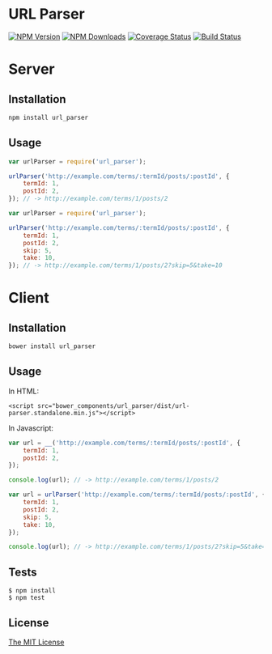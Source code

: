 URL Parser
======
[![NPM Version][npm-image]][npm-url]
[![NPM Downloads][downloads-image]][npm-url]
[![Coverage Status][coveralls-image]][coveralls-url]
[![Build Status][travis-image]][travis-url]

# Server

## Installation
```bash
npm install url_parser
```

## Usage
```javascript
var urlParser = require('url_parser');

urlParser('http://example.com/terms/:termId/posts/:postId', {
	termId: 1,
	postId: 2,
}); // -> http://example.com/terms/1/posts/2
```

```javascript
var urlParser = require('url_parser');

urlParser('http://example.com/terms/:termId/posts/:postId', {
	termId: 1,
	postId: 2,
	skip: 5,
	take: 10,
}); // -> http://example.com/terms/1/posts/2?skip=5&take=10
```

# Client

## Installation
```bash
bower install url_parser
```

## Usage
In HTML:
```
<script src="bower_components/url_parser/dist/url-parser.standalone.min.js"></script>
```

In Javascript:
```javascript
var url = __('http://example.com/terms/:termId/posts/:postId', {
	termId: 1,
	postId: 2,
});

console.log(url); // -> http://example.com/terms/1/posts/2
```

```javascript
var url = urlParser('http://example.com/terms/:termId/posts/:postId', {
	termId: 1,
	postId: 2,
	skip: 5,
	take: 10,
});

console.log(url); // -> http://example.com/terms/1/posts/2?skip=5&take=10
```

## Tests
	$ npm install
	$ npm test

## License
[The MIT License](http://opensource.org/licenses/MIT)

[npm-image]: https://img.shields.io/npm/v/url_parser.svg?style=flat
[npm-url]: https://www.npmjs.org/package/url_parser
[downloads-image]: https://img.shields.io/npm/dm/url_parser.svg?style=flat
[coveralls-image]: https://coveralls.io/repos/github/vuongtaquoc/url-parser/badge.svg?branch=master
[coveralls-url]: https://coveralls.io/github/vuongtaquoc/url-parser?branch=master
[travis-image]: https://travis-ci.org/vuongtaquoc/url-parser.svg
[travis-url]: https://travis-ci.org/vuongtaquoc/url-parser
